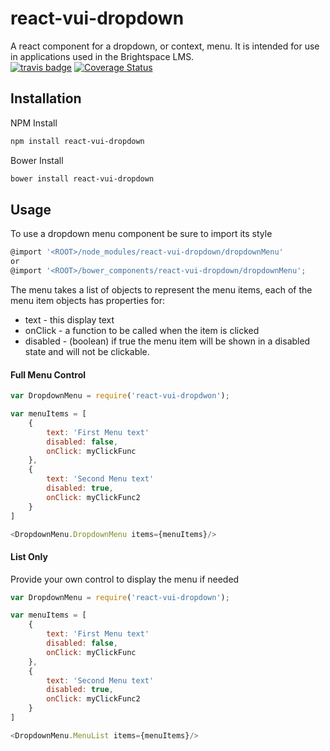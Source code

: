 # react-vui-dropdown 

A react component for a dropdown, or context, menu. It is intended for use in applications used in the Brightspace LMS.
<br />
[![travis badge](https://travis-ci.org/Brightspace/react-valence-ui-dropdown.svg?branch=master)](https://travis-ci.org/Brightspace/react-valence-ui-dropdown)
[![Coverage Status](https://coveralls.io/repos/Brightspace/react-valence-ui-dropdown/badge.svg?branch=coveralls&service=github)](https://coveralls.io/github/Brightspace/react-valence-ui-dropdown?branch=coveralls)

## Installation
NPM Install
```bash
npm install react-vui-dropdown
```

Bower Install
```bash
bower install react-vui-dropdown
```

## Usage
To use a dropdown menu component be sure to import its style
```js
@import '<ROOT>/node_modules/react-vui-dropdown/dropdownMenu'
or
@import '<ROOT>/bower_components/react-vui-dropdown/dropdownMenu';
```

The menu takes a list of objects to represent the menu items, each of the menu item objects has properties for:
<ul>
	<li>text - this display text</li>
	<li>onClick - a function to be called when the item is clicked</li>
	<li>disabled - (boolean) if true the menu item will be shown in a disabled state and will not be clickable.</li>
</ul>

#### Full Menu Control
```js
var DropdownMenu = require('react-vui-dropdwon');

var menuItems = [
	{
		text: 'First Menu text'
		disabled: false,
		onClick: myClickFunc
	},
	{
		text: 'Second Menu text'
		disabled: true,
		onClick: myClickFunc2
	}
]

<DropdownMenu.DropdownMenu items={menuItems}/>
```
#### List Only
Provide your own control to display the menu if needed
```js
var DropdownMenu = require('react-vui-dropdown');

var menuItems = [
	{
		text: 'First Menu text'
		disabled: false,
		onClick: myClickFunc
	},
	{
		text: 'Second Menu text'
		disabled: true,
		onClick: myClickFunc2
	}
]

<DropdownMenu.MenuList items={menuItems}/>
```

